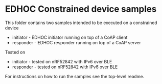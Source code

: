 # EDHOC Constrained device samples

This folder contains two samples intended to be executed on a constrained device

* initiator - EDHOC initiator running on top of a CoAP client
* responder - EDHOC responder running on top of a CoAP server

Tested on 

* initiator - tested on nRF52842 with IPv6 over BLE
* responder - tested on nRF52842 with IPv6 over BLE

For instructions on how to run the samples see the top-level readme.
